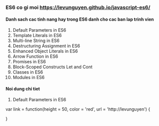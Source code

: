 ### ES6 co gi moi https://levunguyen.github.io/javascript-es6/

#### Danh sach cac tinh nang hay trong ES6 danh cho cac ban lap trinh vien

1. Default Parameters in ES6
2. Template Literals in ES6
3. Multi-line String in ES6
4. Destructuring Assignment in ES6
5. Enhanced Object Literals in ES6
6. Arrow Function in ES6
7. Promises in ES6
8. Block-Scoped Constructs Let and Cont
9. Classes in ES6
10. Modules in ES6

#### Noi dung chi tiet

1. Default Parameters in ES6

var link = function(height = 50, color = 'red', url = 'http://levunguyen') {
  
}

